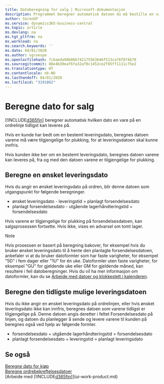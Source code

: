 ```yaml
---
title: Datoberegning for salg | Microsoft-dokumentasjon
description: Programmet beregner automatisk datoen du må bestille en vare på for å ha den på lager på en bestemt dato. Dette er datoen da du kan forvente at varer som ble bestilt på en bestemt dato, vil være tilgjengelig for plukking.
author: SorenGP
ms.service: dynamics365-business-central
ms.topic: article
ms.devlang: na
ms.tgt_pltfrm: na
ms.workload: na
ms.search.keywords: ''
ms.date: 04/01/2020
ms.author: sgroespe
ms.openlocfilehash: 7cbaeda98b06b742175563646f513ca78f874b70
ms.sourcegitcommit: 88e4b30eaf6fa32af0c1452ce2f85ff1111c75e2
ms.translationtype: HT
ms.contentlocale: nb-NO
ms.lasthandoff: 04/01/2020
ms.locfileid: "3191862"
---
```

# <a name="date-calculation-for-sales"></a>Beregne dato for salg
[!INCLUDE[d365fin](includes/d365fin_md.md)] beregner automatisk hvilken dato en vare på en ordrelinje tidligst kan leveres på.

Hvis en kunde har bedt om en bestemt leveringsdato, beregnes datoen varene må være tilgjengelige for plukking, for at leveringsdatoen skal kunne innfris.

Hvis kunden ikke ber om en bestemt leveringsdato, beregnes datoen varene kan leveres på, fra og med den datoen varene er tilgjengelige for plukking.

## <a name="calculating-a-requested-delivery-date"></a>Beregne en ønsket leveringsdato
Hvis du angir en ønsket leveringsdato på ordren, blir denne datoen som utgangspunkt for følgende beregninger.

- ønsket leveringsdato - leveringstid = planlagt forsendelsesdato
- planlagt forsendelsesdato - utgående lagerhåndteringstid = forsendelsesdato

Hvis varene er tilgjengelige for plukking på forsendelsesdatoen, kan salgsprosessen fortsette. Hvis ikke, vises en advarsel om tomt lager.

> [!Note]
> Hvis prosessen er basert på beregning bakover, for eksempel hvis du bruker ønsket leveringsdato til å hente den planlagte forsendelsesdatoen, anbefaler vi at du bruker datoformler som har faste varigheter, for eksempel "5D" i fem dager eller "1U" for én uke. Datoformler uten faste varigheter, for eksempel "GU" for gjeldende uke eller GM for gjeldende måned, kan resultere i feil datoberegninger. Hvis du vil ha mer informasjon om datoformler, kan du se [Arbeide med datoer og klokkeslett i kalenderen](ui-enter-date-ranges.md).

## <a name="calculating-the-earliest-possible-delivery-date"></a>Beregne den tidligste mulige leveringsdatoen
Hvis du ikke angir en ønsket leveringsdato på ordrelinjen, eller hvis ønsket leveringsdato ikke kan innfris, beregnes datoen som varene tidligst er tilgjengelige på. Denne datoen angis deretter i feltet Forsendelsesdato på linjen, og datoen du planlegger å sende og levere varene til kunden på beregnes også ved hjelp av følgende formler.

- forsendelsesdato + utgående lagerhåndteringstid = forsendelsesdato
- planlagt forsendelsesdato + leveringstid = planlagt leveringsdato


## <a name="see-also"></a>Se også  
 [Beregne dato for kjøp](purchasing-date-calculation-for-purchases.md)   
 [Beregne ordrebekreftelsesdatoer](sales-how-to-calculate-order-promising-dates.md)  
 [Arbeide med [!INCLUDE[d365fin](includes/d365fin_md.md)]](ui-work-product.md)

